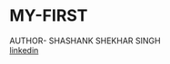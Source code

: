 # MY-FIRST
AUTHOR- SHASHANK SHEKHAR SINGH
<br>
<a href="www.linkedin.com/in/shashank-shekhar-singh-b6311b2a7"> linkedin </a>

